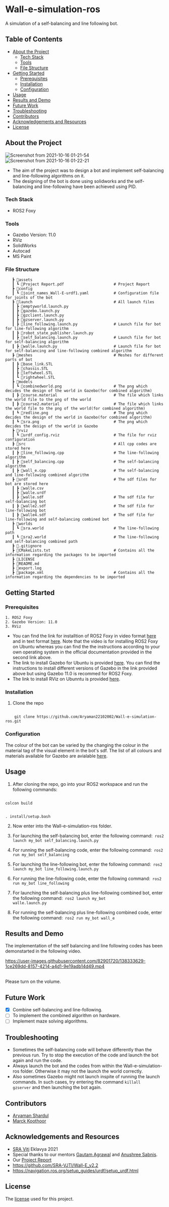 # Wall-e-simulation-ros
A simulation of a self-balancing and line following bot.

## Table of Contents
* [About the Project](#about-the-project)
  * [Tech Stack](#tech-stack)
  * [Tools](#tools)
  * [File Structure](#file-structure)
* [Getting Started](#getting-started)
  * [Prerequisites](#prerequisites)
  * [Installation](#installation)
  * [Configuration](#configuration)
* [Usage](#usage)
* [Results and Demo](#results-and-demo)
* [Future Work](#future-work)
* [Troubleshooting](#troubleshooting)
* [Contributors](#contributors)
* [Acknowledgements and Resources](#acknowledgements-and-resources)
* [License](#license)

## About the Project

![Screenshot from 2021-10-16 01-21-54](https://user-images.githubusercontent.com/82901720/137546447-a77caa4a-a804-49ad-93dc-8da561bad422.png)
![Screenshot from 2021-10-16 01-22-21](https://user-images.githubusercontent.com/82901720/137546503-a18a2a31-550b-4782-88b2-aed310f0bb4f.png)

* The aim of the project was to design a bot and implement self-balancing and line-following algorithms on it.
* The designing of the bot is done using solidworks and the self-balancing and line-following have been achieved using PID.

### Tech Stack
* ROS2 Foxy

### Tools
* Gazebo Version: 11.0
* RViz
* SolidWorks
* Autocad
* MS Paint

### File Structure
```
   ┣ 📂assets
   ┃ ┗ 📜Project Report.pdf                      # Project Report
   ┣ 📂config
   ┃ ┗ 📜joint_names_Wall-E-urdf1.yaml           # Configuration file for joints of the bot
   ┣ 📂launch                                    # All launch files
   ┃ ┣ 📜emptyworld.launch.py
   ┃ ┣ 📜gazebo.launch.py
   ┃ ┣ 📜gzclient.launch.py
   ┃ ┣ 📜gzserver.launch.py
   ┃ ┣ 📜line_following.launch.py                # Launch file for bot for line-following algorithm
   ┃ ┣ 📜robot_state_publisher.launch.py         
   ┃ ┣ 📜self_balancing.launch.py                # Launch file for bot for self-balancing algorithm
   ┃ ┣ 📜walle.launch.py                         # Launch file for bot for self-balancing and line-following combined algorithm
   ┣ 📂meshes                                    # Meshes for different parts of bot
   ┃ ┣ 📜base_link.STL
   ┃ ┣ 📜chassis.STL
   ┃ ┣ 📜leftwheel.STL
   ┃ ┗ 📜rightwheel.STL
   ┣ 📂models
   ┃ ┗ 📜combinedworld.png                       # The png which decides the design of the world in Gazebo(for combined algorithm)
   ┃ ┣ 📜course.material                         # The file which links the world file to the png of the world
   ┃ ┣ 📜course2.material                        # The file which links the world file to the png of the world(for combined algorithm)
   ┃ ┗ 📜redline.png                             # The png which decides the design of the world in Gazebo(for combined algorithm)  
   ┃ ┗ 📜sra.png                                 # The png which decides the design of the world in Gazebo
   ┣ 📂rviz
   ┃ ┗ 📜urdf_config.rviz                        # The file for rviz configuration
   ┣ 📂src                                       # All cpp codes are stored here
   ┃ ┣ 📜line_following.cpp                      # The line-following algorithm
   ┃ ┣ 📜self_balancing.cpp                      # The self-balancing algorithm
   ┃ ┣ 📜wall_e.cpp                              # The self-balancing and line-following combined algorithm
   ┣ 📂urdf                                      # The sdf files for bot are stored here 
   ┃ ┣ 📜walle.csv
   ┃ ┣ 📜walle.urdf   
   ┃ ┣ 📜walle.sdf                               # The sdf file for self-balancing bot
   ┃ ┣ 📜walle2.sdf                              # The sdf file for line-following bot
   ┃ ┣ 📜walle4.sdf                              # The sdf file for line-following and self-balancing combined bot
   ┣ 📂worlds
   ┃ ┗ 📜sra.world                               # The line-following path
   ┃ ┗ 📜sra2.world                              # The line-following and self-balancing combined path
   ┣ 📜.gitignore
   ┣ 📜CMakeLists.txt                            # Contains all the information regarding the packages to be imported
   ┣ 📜LICENSE
   ┣ 📜README.md
   ┣ 📜export.log
   ┣ 📜package.xml                               # Contains all the information regarding the dependencies to be imported
```  
    
## Getting Started

### Prerequisites

    1. ROS2 Foxy
    2. Gazebo Version: 11.0
    3. RViz 
    
* You can find the link for installtion of ROS2 Foxy in video format [here](https://youtu.be/fxRWY0j3p_U) and in text format [here](https://docs.ros.org/en/foxy/Installation/Ubuntu-Install-Debians.html). Note that the video is for installing ROS2 Foxy on Ubuntu whereas you can find the the instructions according to your 
own operating system in the official documentation provided in the second link above.
* The link to install Gazebo for Ubuntu is provided [here](http://gazebosim.org/tutorials?tut=install_ubuntu). You can find the instructions to install different versions of Gazebo in the link provided above but using Gazebo 11.0 is recommed for ROS2 Foxy.
* The link to install RViz on Ubunntu is provided [here](https://zoomadmin.com/HowToInstall/UbuntuPackage/rviz).

### Installation
1. Clone the repo
<code>
    git clone https://github.com/Aryaman22102002/Wall-e-simulation-ros.git
</code>

### Configuration
The colour of the bot can be varied by the changing the colour in the material tag of the visual element in the bot's sdf. The list of all colours and materials available for Gazebo are avialable [here](http://wiki.ros.org/simulator_gazebo/Tutorials/ListOfMaterials).

## Usage
1. After cloning the repo, go into your ROS2 workspace and run the following commands:<br/>
<code>
colcon build       

. install/setup.bash
</code>  

2. Now enter into the Wall-e-simulation-ros folder.

3. For launching the self-balancing bot, enter the following command:<code>  ros2 launch my_bot self_balancing.launch.py  </code>
 
4. For running the self-balancing code, enter the following command:<code>  ros2 run my_bot self_balancing </code>
 
5. For launching the line-following bot, enter the following command:<code>  ros2 launch my_bot line_following.launch.py </code>
  
6. For running the line-following code, enter the following command:<code> ros2 run my_bot line_following  </code>

7. For launching the self-balancing plus line-following combined bot, enter the following command:<code>  ros2 launch my_bot walle.launch.py </code>

8. For running the self-balancing plus line-following combined code, enter the following command:<code> ros2 run my_bot wall_e </code>

## Results and Demo
The implementation of the self balancing and line following codes has been demonstarted in the following video.

https://user-images.githubusercontent.com/82901720/138333629-1ce269dd-8157-4214-a4d1-9e19adb14d49.mp4

<br>
    Please turn on the volume.
    
    
## Future Work
- [X] Combine self-balancing and line-following. 
- [ ] To implement the combined algorithm on hardware.
- [ ] Implement maze solving algorithms. 

## Troubleshooting 
* Sometimes the self-balancing code will behave differently than the previous run. Try to stop the execution of the code and launch the bot again and run the code.
* Always launch the bot and the codes from within the Wall-e-simulation-ros folder. Otherwise it may not the launch the world correctly.
* Also sometimes Gazebo might not launch inspite of running the launch commands. In such cases, try entering the command <code>killall gzserver</code> and then launching the bot again.

## Contributors
* [Aryaman Shardul](https://github.com/Aryaman22102002)<br/>
* [Marck Koothoor](https://github.com/marck3131)

## Acknowledgements and Resources
* [SRA Vjti](https://www.sravjti.in/) Eklavya 2021<br/>
* Special thanks to our mentors [Gautam Agrawal](https://github.com/gautam-dev-maker) and [Anushree Sabnis](https://github.com/MOLOCH-dev).<br/>
* Our [Project Report](https://docs.google.com/document/d/1ehD-klzulT_P4WPWdaE7XFGadXpftQX4NWd0J2p-NH8/edit#)
* https://github.com/SRA-VJTI/Wall-E_v2.2
* https://navigation.ros.org/setup_guides/urdf/setup_urdf.html

## License
The [license](https://github.com/Aryaman22102002/Wall-e-simulation-ros/blob/main/LICENSE) used for this project.




  
      
 





 



